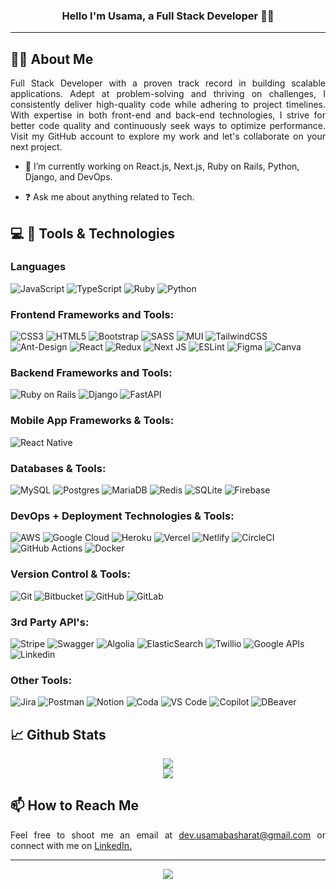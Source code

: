 ### <div align="center">Hello I'm Usama, a Full Stack Developer 👨‍💻</div> 
-----
  
## :technologist: About Me
<div align="justify">
  Full Stack Developer with a proven track record in building scalable applications. Adept at problem-solving and thriving on challenges, I consistently deliver high-quality code while adhering to project timelines. With expertise in both front-end and back-end technologies, I strive for better code quality and continuously seek ways to optimize performance. Visit my GitHub account to explore my work and let's collaborate on your next project.
</div>

- 🔭 I’m currently working on  React.js, Next.js, Ruby on Rails, Python, Django, and DevOps.  
  

- ❓ Ask me about anything related to Tech.


## 💻 :dart: Tools & Technologies 

### Languages

![JavaScript](https://img.shields.io/badge/Javascript-%23323330.svg?style=flat&logo=javascript&logoColor=%23F7DF1E) 
![TypeScript](https://img.shields.io/badge/Typescript-%23007ACC.svg?style=flat&logo=typescript&logoColor=white) 
![Ruby](https://img.shields.io/badge/Ruby-%23CC342D.svg?style=flat&logo=ruby&logoColor=white)
![Python](https://img.shields.io/badge/Python-3670A0?style=flat&logo=python&logoColor=ffdd54) 

### Frontend Frameworks and Tools:

![CSS3](https://img.shields.io/badge/CSS3-%231572B6.svg?style=flat&logo=css3&logoColor=white) 
![HTML5](https://img.shields.io/badge/HTML5-%23E34F26.svg?style=flat&logo=html5&logoColor=white) 
![Bootstrap](https://img.shields.io/badge/Bootstrap-%238511FA.svg?style=flat&logo=bootstrap&logoColor=white) 
![SASS](https://img.shields.io/badge/SASS-hotpink.svg?style=flat&logo=SASS&logoColor=white) 
![MUI](https://img.shields.io/badge/MaterialUI-%230081CB.svg?style=flat&logo=mui&logoColor=white) 
![TailwindCSS](https://img.shields.io/badge/TailwindCSS-%2338B2AC.svg?style=flat&logo=tailwind-css&logoColor=white) 
![Ant-Design](https://img.shields.io/badge/-AntDesign-%230170FE?style=flat&logo=ant-design&logoColor=white) 
![React](https://img.shields.io/badge/React-%2320232a.svg?style=flat&logo=react&logoColor=%2361DAFB) 
![Redux](https://img.shields.io/badge/Redux-%23593d88.svg?style=flat&logo=redux&logoColor=white) 
![Next JS](https://img.shields.io/badge/Next-black?style=flat&logo=next.js&logoColor=white) 
![ESLint](https://img.shields.io/badge/ESLint-4B3263?style=flat&logo=eslint&logoColor=white) 
![Figma](https://img.shields.io/badge/Figma-%23F24E1E.svg?style=flat&logo=figma&logoColor=white) 
![Canva](https://img.shields.io/badge/Canva-%2300C4CC.svg?style=flat&logo=Canva&logoColor=white) 


### Backend Frameworks and Tools:

![Ruby on Rails](https://img.shields.io/badge/Ruby%20on%20Rails-%23CC0000.svg?style=flat&logo=ruby-on-rails&logoColor=white) 
![Django](https://img.shields.io/badge/Django-%23092E20.svg?style=flat&logo=django&logoColor=white) 
![FastAPI](https://img.shields.io/badge/FastAPI-005571?style=flat&logo=fastapi) 

### Mobile App Frameworks & Tools:

![React Native](https://img.shields.io/badge/React_Native-%2320232a.svg?style=flat&logo=react&logoColor=%2361DAFB) 

### Databases & Tools:

![MySQL](https://img.shields.io/badge/MySQL-4479A1.svg?style=flat&logo=mysql&logoColor=white) 
![Postgres](https://img.shields.io/badge/PostgreSQL-%23316192.svg?style=flat&logo=postgresql&logoColor=white) 
![MariaDB](https://img.shields.io/badge/MariaDB-003545?style=flat&logo=mariadb&logoColor=white) 
![Redis](https://img.shields.io/badge/Redis-%23DD0031.svg?style=flat&logo=redis&logoColor=white) 
![SQLite](https://img.shields.io/badge/SQLite-%2307405e.svg?style=flat&logo=sqlite&logoColor=white) 
![Firebase](https://img.shields.io/badge/Firebase-a08021?style=flat&logo=firebase&logoColor=ffcd34) 

### DevOps + Deployment Technologies & Tools:

![AWS](https://img.shields.io/badge/Amazon%20Web%20Services-%23FF9900.svg?style=flat&logo=amazon-aws&logoColor=white) 
![Google Cloud](https://img.shields.io/badge/Google%20Cloud-%234285F4.svg?style=flat&logo=google-cloud&logoColor=white) 
![Heroku](https://img.shields.io/badge/Heroku-%23430098.svg?style=flat&logo=heroku&logoColor=white) 
![Vercel](https://img.shields.io/badge/Vercel-%23000000.svg?style=flat&logo=vercel&logoColor=white) 
![Netlify](https://img.shields.io/badge/Netlify-%23000000.svg?style=flat&logo=netlify&logoColor=#00C7B7) 
![CircleCI](https://img.shields.io/badge/CircleCI-%23161616.svg?style=flat&logo=circleci&logoColor=white) 
![GitHub Actions](https://img.shields.io/badge/GitHub%20Actions-%232671E5.svg?style=flat&logo=githubactions&logoColor=white) 
![Docker](https://img.shields.io/badge/Docker-%230db7ed.svg?style=flat&logo=docker&logoColor=white) 

### Version Control & Tools:

![Git](https://img.shields.io/badge/Git-%23F05033.svg?style=flat&logo=git&logoColor=white) 
![Bitbucket](https://img.shields.io/badge/Bitbucket-%230047B3.svg?style=flat&logo=bitbucket&logoColor=white) 
![GitHub](https://img.shields.io/badge/GitHub-%23121011.svg?style=flat&logo=github&logoColor=white) 
![GitLab](https://img.shields.io/badge/GitLab-%23181717.svg?style=flat&logo=gitlab&logoColor=white) 

### 3rd Party API's:

![Stripe](https://img.shields.io/badge/Stripe-%236772e4.svg?style=flat&logo=stripe&logoColor=white) 
![Swagger](https://img.shields.io/badge/-Swagger-%23Clojure?style=flat&logo=swagger&logoColor=white)
![Algolia](https://img.shields.io/badge/Algolia%20Search-%23013DFF.svg?style=flat&logo=algolia&logoColor=white)
![ElasticSearch](https://img.shields.io/badge/Elasticsearch-%2300C0B4.svg?style=flat&logo=elasticsearch&logoColor=white)
![Twillio](https://img.shields.io/badge/Twilio-%23F32F48.svg?style=flat&logo=twilio&logoColor=white)
![Google APIs](https://img.shields.io/badge/Google%20APIs-%234284F3.svg?style=flat&logo=google&logoColor=white) 
![Linkedin](https://img.shields.io/badge/LinkedIn-%230B65C2.svg?style=flat&logo=linkedin&logoColor=white) 

### Other Tools:

![Jira](https://img.shields.io/badge/Jira-%230A0FFF.svg?style=flat&logo=jira&logoColor=white) 
![Postman](https://img.shields.io/badge/Postman-FF6C37?style=flat&logo=postman&logoColor=white) 
![Notion](https://img.shields.io/badge/Notion-%23000000.svg?style=flat&logo=notion&logoColor=white) 
![Coda](https://img.shields.io/badge/Coda-%23EE5A29.svg?style=flat&logo=coda&logoColor=white) 
![VS Code](https://img.shields.io/badge/VS_Code-%230079CC.svg?style=flat&logo=vscode&logoColor=white)
![Copilot](https://img.shields.io/badge/Copilot-%232A2442.svg?style=flat&logo=copilot&logoColor=white)
![DBeaver](https://img.shields.io/badge/DBeaver-%23A18570.svg?style=flat&logo=dbeaver&logoColor=white)

  
## 📈 Github Stats
<div align="center">
    <a href="https://git.io/streak-stats"><img src="https://streak-stats.demolab.com?user=usamabasharat"/></a></br>
    <a href=""><img src="https://github-readme-stats.vercel.app/api/top-langs/?username=usamabasharat&theme=default&hide_border=false&include_all_commits=true&count_private=true&layout=compact"/></a>
</div>

## 📫 How to Reach Me
<div align="justify">
  Feel free to shoot me an email at <a href="mailto:dev.usamabasharat@gmail.com">dev.usamabasharat@gmail.com</a> or connect with me on <a href="https://www.linkedin.com/in/dev-usama/">LinkedIn.</a>
</div>

---

<div align="center">
    <a href="https://visitcount.itsvg.in"><img src="https://visitcount.itsvg.in/api?id=usamabasharat&icon=0&color=0"/></a></br>
</div>
